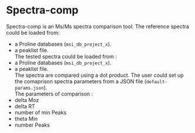 # Spectra-comp
Spectra-comp is an Ms/Ms spectra comparison tool. The reference spectra could be loaded from:
* a Proline databases (<code>msi_db_project_x</code>). 
* a peaklist file.</br>
The tested spectra could be loaded from :
* a Proline databases (<code>msi_db_project_x</code>). 
* a peaklist file.<br/>
The spectra are compared using a dot product. The user could set up the comaprison spectra parameters from a JSON file (<code>default-params.json</code>).</br>
The parameters of comparison :
* </code>delta Moz</code>
* </code>delta RT</code>   
* </code>number of min Peaks</code>    
* </code>theta Min</code>    
* </code>number Peaks</code>    

